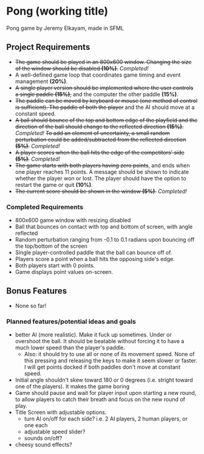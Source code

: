 # Pong (working title)
Pong game by Jeremy Elkayam, made in SFML

## Project Requirements
- ~~The game should be played in an 800x600 window. Changing the size of the window should be disabled
__(10%)__.~~
_Completed!_
- A well-defined game loop that coordinates game timing and event management __(20%)__.
- ~~A single player version should be implemented where the user controls a single paddle __(15%)__,~~
and the computer the other paddle __(15%)__.
- ~~The paddle can be moved by keyboard or mouse (one method of control is sufficient). The paddle
of both the player~~ and the AI should move at a constant speed.
- ~~A ball should bounce of the top and bottom edge of the playfield and the direction of the ball should
change to the reflected direction __(15%)__.~~
_Completed!_
~~To add an element of uncertainty, a small random perturbation
could be added/subtracted from the reflected direction __(5%)__.~~
_Completed!_
- ~~A player scores when the ball hits the edge of the competitors’ side __(5%)__.~~
_Completed!_
- ~~The game starts with both players having zero points~~, and ends when one player reaches 11 
points. A message should be shown to indicate whether the player won or lost.  The player 
should have the option to restart the game or quit __(10%)__.
- ~~The current score should be shown in the window __(5%)__.~~ _Completed!_


### Completed Requirements
- 800x600 game window with resizing disabled
- Ball that bounces on contact with top and bottom of screen, with angle reflected
- Random perturbation ranging from -0.1 to 0.1 radians upon bouncing off the top/bottom of the screen
- Single player-controlled paddle that the ball can bounce off of.
- Players score a point when a ball hits the opposing side's edge.
- Both players start with 0 points.
- Game displays point values on-screen.

## Bonus Features
- None so far!

### Planned features/potential ideas and goals
- better AI (more realistic). Make it fuck up sometimes. Under or overshoot the ball.
It should be beatable without forcing it to have a much lower speed than the player's paddle.
  - Also: it should try to use all or none of its movement speed. None of this pressing and
  releasing the keys to make it seem slower or faster. I will get points docked if both paddles
  don't move at constant speed.
- Initial angle shouldn't skew toward 180 or 0 degrees (i.e. stright toward one of the
players). It makes the game boring
- Game should pause and wait for player input upon starting a new round, to allow players to
catch their breath and focus on the new round of play.
- Title Screen with adjustable options.
  - turn AI on/off for each side? i.e. 2 AI players, 2 human players, or one each
  - adjustable speed slider?
  - sounds on/off?
- cheesy sound effects?
